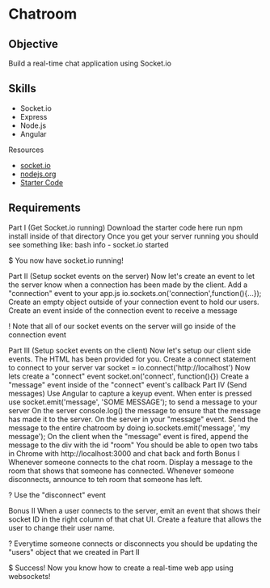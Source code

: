 Chatroom
========

Objective
-------
Build a real-time chat application using Socket.io

Skills
-------
- Socket.io
- Express
- Node.js
- Angular

Resources
- <a href="http://socket.io/">socket.io</a>
- <a href="http://nodejs.org/">nodejs.org<a/>
- <a href="https://github.com/RefactorU/exercise-starters/tree/master/week8/chatroom/starter-code">Starter Code</a>

Requirements
--------------
Part I (Get Socket.io running)
Download the starter code here
run npm install inside of that directory
Once you get your server running you should see something like: bash info - socket.io started

$ You now have socket.io running!

Part II (Setup socket events on the server)
Now let's create an event to let the server know when a connection has been made by the client. Add a "connection" event to your app.js io.sockets.on('connection',function(){...});
Create an empty object outside of your connection event to hold our users.
Create an event inside of the connection event to receive a message

! Note that all of our socket events on the server will go inside of the connection event

Part III (Setup socket events on the client)
Now let's setup our client side events. The HTML has been provided for you. Create a connect statement to connect to your server var socket = io.connect('http://localhost')
Now lets create a "connect" event socket.on('connect', function(){})
Create a "message" event inside of the "connect" event's callback
Part IV (Send messages)
Use Angular to capture a keyup event. When enter is pressed use socket.emit('message', 'SOME MESSAGE'); to send a message to your server
On the server console.log() the message to ensure that the message has made it to the server.
On the server in your "message" event. Send the message to the entire chatroom by doing io.sockets.emit('message', 'my message');
On the client when the "message" event is fired, append the message to the div with the id "room"
You should be able to open two tabs in Chrome with http://localhost:3000 and chat back and forth
Bonus I
Whenever someone connects to the chat room. Display a message to the room that shows that someone has connected.
Whenever someone disconnects, announce to teh room that someone has left.

? Use the "disconnect" event

Bonus II
When a user connects to the server, emit an event that shows their socket ID in the right column of that chat UI.
Create a feature that allows the user to change their user name.

? Everytime someone connects or disconnects you should be updating the "users" object that we created in Part II

$ Success! Now you know how to create a real-time web app using websockets!
